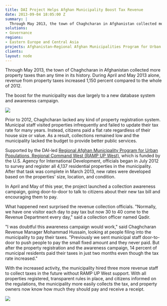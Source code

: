 ```yaml
---
title: DAI Project Helps Afghan Municipality Boost Tax Revenue
date: 2013-09-04 18:05:00 Z
summary: |
  Through May 2013, the town of Chaghcharan in Afghanistan collected more property taxes than any time in its history. During April and May 2013 alone, revenue from property taxes increased 1,150 percent compared to the whole of 2012.
solutions:
- Governance
regions:
- Eastern Europe and Central Asia
projects: Afghanistan—Regional Afghan Municipalities Program for Urban Populations, Regional Command East (RAMP UP East)
clients:
layout: node
---
```

Through May 2013, the town of Chaghcharan in Afghanistan collected more property taxes than any time in its history. During April and May 2013 alone, revenue from property taxes increased 1,150 percent compared to the whole of 2012.

The boost for the municipality was due largely to a new database system and awareness campaign.

![][1]

Prior to 2012, Chaghcharan lacked any kind of property registration system. Municipal staff visited properties infrequently and failed to update their tax rate for many years. Instead, citizens paid a flat rate regardless of their house size or value. As a result, collections remained low and the municipality lacked the budget to provide better public services.

Supported by the DAI-led [Regional Afghan Municipality Program for Urban Populations, Regional Command West (RAMP UP West)][2], which is funded by the U.S. Agency for International Development, officials began in July 2012 to survey and register all 4,137 residential properties in the municipality. After that task was complete in March 2013, new rates were developed based on the properties' size, location, and condition.

In April and May of this year, the project launched a collection awareness campaign, going door-to-door to talk to citizens about their new tax bill and encouraging them to pay.

What happened next surprised the revenue collection officials. "Normally, we have one visitor each day to pay tax but now 30 to 40 come to the Revenue Department every day," said a collection officer named Qadir.

"I was doubtful this awareness campaign would work," said Chaghcharan Revenue Manager Mohammad Hussain, looking at people filing into the municipality to pay their taxes. "Previously we sent municipal staff door-to-door to push people to pay the small fixed amount and they never paid. But after the property registration and the awareness campaign, 14 percent of municipal residents paid their taxes in just two months even though the tax rate increased."

With the increased activity, the municipality hired three more revenue staff to collect taxes in the future without RAMP UP West support. With all properties registered, transparent rules in place, and citizens informed on the regulations, the municipality more easily collects the tax, and property owners now know how much they should pay and receive a receipt.

![][3]

[1]: /assets/images/news/RampUPWestPic.jpg
[2]: /our-work/projects/afghanistan-regional-afghan-municipalities-program-urban-populations-regional
[3]: /assets/images/news/RUWest2.jpg

